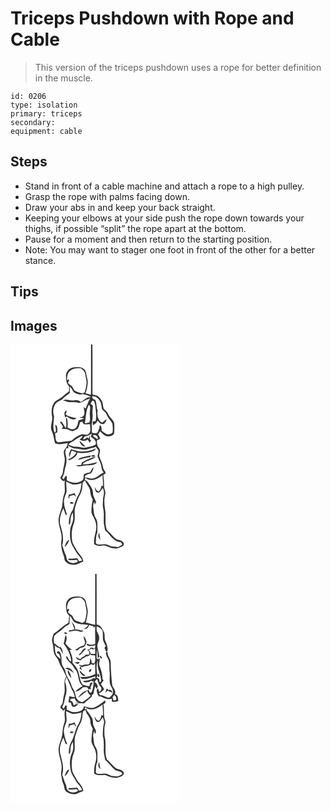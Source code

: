 # Triceps Pushdown with Rope and Cable
> This version of the triceps pushdown uses a rope for better definition in the muscle.

``` 
id: 0206 
type: isolation 
primary: triceps 
secondary:  
equipment: cable 
``` 

## Steps

 - Stand in front of a cable machine and attach a rope to a high pulley.
 - Grasp the rope with palms facing down.
 - Draw your abs in and keep your back straight.
 - Keeping your elbows at your side push the rope down towards your thighs, if possible “split” the rope apart at the bottom.
 - Pause for a moment and then return to the starting position.
 - Note: You may want to stager one foot in front of the other for a better stance.

## Tips


## Images

<svg width="203pt" height="275pt" viewBox="0 0 203 275" xmlns="http://www.w3.org/2000/svg">
  <g fill="#FFF">
    <path d="M0 0h96.63c-.06 20.05.09 40.11-.08 60.16-2.21-.46-4.4-.98-6.57-1.59 1.83-4.29 2.43-8.98 2.8-13.59-.23-3.78-1.55-7.39-2.12-11.13-.61-3.59-4.07-6.24-7.6-6.47-4.82-.49-10.57-.47-13.97 3.57-3.39 3.48-2.63 8.67-2 13.03.23 2.48 1.84 4.45 3.25 6.38-.05 1.98-.09 3.96-.11 5.94-4.86 3.12-8.52 7.9-13.91 10.21-7.02 3.45-7.65 12.7-6.52 19.51 1.37 5.91-2.96 11.87-.35 17.63 2.25 4.7 2.59 9.95 4.04 14.89 4.76 2.22 10.17.39 15.08-.25.03 3.86-2.84 6.54-4.56 9.7-.45 3.71 1.35 7.24 1.14 10.96-.2 4.8-2.05 9.35-2.29 14.16-.04 2.61-2.07 4.48-3.09 6.73.96 1.99 2.98 5.42 5.51 3.36-1.23 5.65 1.2 11.56-1.08 17.03-1.72 4.71-1.63 9.78-2.41 14.68-1.42 5.32-3.93 10.45-4.14 16.04.11 8.18 4.75 15.8 3.53 24.09-1.11 6.39.53 12.92 2.8 18.88.91 2.44.4 5.71 2.93 7.25 4.2 3.85 10.87 4.17 15.68 1.31 1.65-.66 3.28-1.36 4.87-2.13-.59-5.96-6-9.38-8.51-14.41-1.92-3.53-4.61-6.83-5.04-10.97-.9-6.49-.55-13.39 1.9-19.53 2.89-6.84-.25-14.52 2.18-21.48 1.52-4.59 2.77-9.37 5.36-13.51 2.66-4.38 3.03-9.64 3.3-14.62.86-.95 1.71-1.9 2.57-2.84 1.66 3.94 4.6 7.21 6.16 11.16.33 4.18 1.04 8.33 3.4 11.91-1.16 5.15-1.9 10.45-1.59 15.74 1.29 4.57 4.7 8.31 5.32 13.11 2.04 8.39-3.46 16.26-2.04 24.69 2.89 1.84 6.27 2.55 9.64 1.75 5.02-1.17 8.85 3.59 13.84 3.19 3.65.94 7.19-.61 10.31-2.38 1.48-.89 2.73-3.2 1.07-4.53-1.11-2-3.26-2.82-5.41-3.14-3.82-.63-6.33-3.84-8.78-6.53-1.71-1.98-3.91-3.48-5.58-5.49-2.94-8.13-.52-16.93-2.13-25.28-1.21-5.99-.98-12.23.33-18.19.65-3.03-1.52-5.72-1.48-8.72.06-4.67-.15-9.34-.86-13.95.88-.46 1.76-.91 2.64-1.36-.06-.57-.19-1.69-.25-2.25-1.2-1.46-2.44-2.99-2.62-4.94-.72-4.98-3.36-9.36-4.77-14.13-.07-2.56 1.55-5.05.79-7.64-.7-1.58-1.95-2.83-2.79-4.33-.71-2.09-.62-4.35-.75-6.52 1.3-.69 2.61-1.36 3.85-2.14-.06-1.9-1.58-3.33-2.44-4.92.79-1.35 1.58-2.7 2.36-4.05 2.65 2.23 4.77 5.66 8.54 5.98 2.93.79 6.31-.45 8.24-2.73.47-4.67.77-9.5-.08-14.13-1.87-3.53-5.41-5.89-6.9-9.67-.98-2.74-3.51-4.29-5.37-6.35-1.15-3.36-.67-7.24-2.72-10.29-1.33-1.89-2.72-3.86-4.69-5.13-1.92-.91-4.06-1.15-6.08-1.69-.08-20.02.15-40.03-.11-60.04H203v275H0V0z"/>
    <path d="M71.48 31.6c3.5-3.1 8.43-3.13 12.84-3.01 2.2 1.79 4.83 3.63 5.3 6.66.6 4.22 2.17 8.43 1.44 12.75-.45 3.22-1 6.45-2.13 9.51-.73.32-2.2.96-2.93 1.27-2.87-.96-5.83-1.76-8.52-3.16-1.83-1.33-2.31-3.66-3.53-5.43-1.65-1.3-3.4-2.47-4.9-3.95.16-1.38 2.02-3 .94-4.32-.53.18-1.59.54-2.12.73.01-3.9.29-8.42 3.61-11.05z"/>
    <path d="M71.16 50.42c2.38 1.63 2.9 4.68 4.8 6.7 3.18 2.2 7.22 3.92 11.04 2.34 3.54.99 7.3 1.81 10.33 3.98-5.5-1.51-8.8 3.34-13.06 5.51-1.97-1.92-4.63-2.67-7.3-1.95-4.66.98-9.69-2.47-14.02.13 2.03.4 4.03.94 5.88 1.89 4.41.57 9.09-.48 13.29 1.16 1.5-.42 3.15-.57 4.43-1.56 2.62-1.99 5.93-2.65 8.87-4.01-2.27 3.88-3.49 8.27-5.41 12.32-.54-.53-1.62-1.59-2.16-2.11-.04 3.06 1.63 6.03.51 9.09-.09 2.98-3.61 3.02-5.62 4.11 1.92.09 3.84.22 5.75.38-1.97 1.49-4.43 2.02-6.76 2.68-1.25 3.43-1.01 8.21-4.85 9.92-2.92 1.74-5.99-.06-8.59-1.49.79-3.76.34-7.64-.53-11.34-1.12.44-1.44 1.31-.97 2.62.07 3.17.88 6.61-.77 9.53-1.48-2.86-2.95-5.76-5.19-8.12-.49.42-.98.83-1.47 1.25 1.44 1.68 2.74 3.48 3.76 5.46-.47.56-1.41 1.67-1.88 2.23 2.24.17 4.51.13 6.74.48 2.24.95 4.45 1.97 6.83 2.52 2.01-1.08 4.26-1.79 6.05-3.22 1.07-1.62 1.5-3.54 1.88-5.42h.98c-.2-.48-.58-1.42-.77-1.89.81-.3 2.45-.9 3.26-1.2.39 1.02.83 2.01 1.35 2.97 2.59.58 5.27.32 7.9.23-.14 3.88 1.83 9.1-1.93 11.82-2.76 2.31-6.33-.95-9.26.79-3.96 1.73-7.81 3.91-10.83 7.06-5.45 1.04-11 1.42-16.49 2.18-3.9-1.76-2.38-7.18-3.6-10.54.88-.54 1.8-1.02 2.72-1.48.24-3.29.75-7.08-2.08-9.46-.68 3.37 2.07 7.18-.94 9.9-3.1-6.14-.8-13.3-.83-19.81-1.44-4.23-1.33-8.89.66-12.93 1.39-3.87 5.52-5.36 8.91-6.99 2.46-3.48 6.53-5.21 9.43-8.25-.03-2.5-.06-4.99-.06-7.48m-5.07 37.34c.39-.51.79-1.03 1.19-1.54 3.44 2.11 8.35 5.91 12 2.12-4.58-.57-9.4-1.72-13.24-4.26.71-1.63 1.25-3.33 1.54-5.09-3.86 1.39-3.28 5.93-1.49 8.77z"/>
    <path d="M98.11 62.16c4.88-.43 8.2 3.41 10.15 7.37.89 2.71.9 5.64 1.78 8.36 1.67 2.25 4.49 3.61 5.43 6.38 1.23 4.21 5.11 6.8 6.8 10.75.53 3.47.66 7.07.22 10.56-1.91 2.44-5.73 2.83-8.33 1.3-1.75-1.05-3.3-2.4-4.92-3.63-.07-2.3.57-5.49-2.26-6.4.1 3.2-1.29 6.06-2.57 8.91-2.19 1.3-4.6.7-6.81-.21.35-4.36-.55-8.77.31-13.09.55-3.13.92-6.32.54-9.49-.46-3.26.73-6.5.27-9.76-.87-.77-1.78-1.49-2.74-2.15.88-1.3 1.34-3.06 2.87-3.79 2.27.55 2.11 3.46 2.76 5.26.53 6.47 2.23 13.08.44 19.5-.85.08-2.56.25-3.41.34.06 1.5.11 3.01.16 4.52 2.4-1.36 4.67-3.03 5.78-5.65 1.81 2.48 4.12 4.88 7.52 4.14 1.27-1.81 3.18-3.4 3.19-5.81-1.94 1.2-3.6 2.77-5.3 4.28-5.24-2.83-6.4-9.4-5.39-14.8-2-4.12-.66-9.02-3.24-12.99-2.34-.14-3.4-1.57-3.25-3.9zM94.07 72.44c2.71 2.52.96 6.29 1.11 9.48-.46 3.87 1.26 7.95-.65 11.59-1.8.34-3.59.76-5.38 1.17 1.67-7.4.99-15.48 4.92-22.24zM88.69 110.67c3.31-.77 6.45-2.04 9.28-3.93-.54 1.27-1.18 2.51-1.6 3.83 3.16 2.18 7.14 4.82 5.97 9.34-3.94 2.66-8.8 3.05-13.34 4-3.7-.07-7.27-1.46-11.01-1.3-3.16.28-5.82-1.61-8.63-2.69 2.47-2.22 5.7-3.3 8.21-5.47 2.62-2.19 5.69-3.75 8.85-5.03-.39 2.14-1.58 3.56-3.58 4.26 2.74 2.41 6.79 2.76 9.62.31.9 1.28 1.78 2.57 2.59 3.91a574.9 574.9 0 0 0 1.9-3.38c-.37 0-1.1-.01-1.46-.01-.16-1.79-.31-3.58-.52-5.37-.31.96-.94 2.88-1.26 3.84l-1.62-1.81c-1.37 1.46-2.95 2.73-5.08 2.61.52-1.06 1.01-2.14 1.68-3.11m-5.74 4.92c.2 3.61 3.29 7.22 7.1 7.07-2.37-2.36-4.67-4.78-7.1-7.07z"/>
    <path d="M99.35 108.76c.51-.03 1.54-.09 2.06-.13 2.25.8 4.3 2.52 2.99 5.14-1.66-1.18-3.34-2.31-5.04-3.42 0-.4-.01-1.19-.01-1.59zM92 125.81c3.43-.99 6.94-1.74 10.3-2.98 1.03 1.4 2.33 2.63 3.11 4.2.54 2.37-.71 4.64-.93 6.97.79 2.6 2.11 5.01 3.1 7.54 1.91 3.91 1.05 8.86 4.39 12.09-4.11 1.5-6.85 5.29-11.05 6.6-3.88 1.8-7.9-.56-11.83-.81.66-3.79 4.79-3.59 7.54-4.87 1.76-2.17 2.68-4.91 3.21-7.62-1.93 1.74-3.22 4.02-4.28 6.37-2.45.51-4.95.99-7.17 2.22-1.34 2.3.22 5.86-2.21 7.68-5.53 4.04-12.95 3.18-18.56-.24-.01-1.78.03-3.56.01-5.34-2.52.04-2.77 2.78-3.84 4.48l-1.8-2.4c2.52-3.46 2.74-7.75 3.58-11.78 2.3-5.34 2-11.48.37-16.96-.77-2.28.59-4.49 1.2-6.62.6-.02 1.8-.05 2.4-.07-.12-.73-.35-2.19-.46-2.91 2.72 1.58 5.48 3.54 8.79 3.44 4.74-.02 9.39 2.28 14.13 1.01m-4.93 2.67c-5 .31-9.71-1.56-14.45-2.82-1.38 2.92-3.59 6.29-1.63 9.47.51-2.73 1.29-5.4 2.53-7.89 1.88.69 3.75 1.4 5.59 2.21-1.84 4.19-5.79 6.53-9.72 8.42.17.33.52.99.69 1.31 4.23-2.01 9.35-4.14 10.27-9.35 6.56 1.17 13.38.41 19.55-2.08 1.41-.54 1.88-2.15 2.75-3.22-4.7 2.72-10.22 3.69-15.58 3.95m-3.76 7.91c-1.06.34-1.65 1.35-2.43 2.07 4.97-.92 9.74-2.83 14.8-3.19.28-.52.84-1.54 1.12-2.05-4.58.65-9.14 1.58-13.49 3.17m13.86-2.19c1.3.53 3.72.79 4.52-.53-1.01-.95-4.66-1.44-4.52.53m-11.64 7.43c-.23.95-.45 1.91-.66 2.87-2.18.13-4.35.36-6.5.69 3.86 2.46 8.4-.13 12.57-.05 4.54-.44 10.42.3 13.28-4.09-5.76 1.91-12.02 2.82-17.97 2.73 4.12-4.84 11.59-4.9 16.31-9.01-6.16.88-11.66 3.91-17.03 6.86z"/>
    <path d="M89.79 160.04c6.34 5.46 15.15 1.33 20.6-3.36.41 4.39.6 8.8.66 13.21-.44-.11-1.34-.33-1.79-.43-.8 2.39-1.14 5.39-3.4 6.92-2.76-.53-3.73-3.41-4.95-5.56.49 2.54.78 6.61 4.05 7.01 3.03-.35 4.16-3.52 5.57-5.73 2.42 3.6 1.67 7.85.59 11.75.06 4.41-1.03 8.89.15 13.23 1.44 5.91.26 12.03.79 18.01.43 2.72 1.07 5.41 1.5 8.13 6.15 4.78 9.87 13.88 18.74 13.96.66.9 1.46 1.72 1.83 2.8-1.58 1.14-3.19 2.31-5.04 2.97-2.67.01-5.33-.34-7.98-.6-3.15-1.37-6.28-3.26-9.88-2.58-2.88-.17-7.13 1.53-8.83-1.64.23-4.31.03-8.88 1.91-12.87-.36-5.72 1.15-12.03-2.04-17.19-2.41-3.62-2.19-8.08-2.92-12.2-.45-2.49.15-4.95 1.17-7.21l.77 3.47c.35-.8 1.07-2.4 1.42-3.2-1.2-3.65-3.86-6.89-3.74-10.91.16-4.26-2.74-7.59-4.82-11.02-1.16-1.99-2.85-3.6-4.95-4.57l.59-2.39m18.09 74.26c-.64-2.77-1.08-5.57-1.31-8.4-2.01 2.67-1.32 6.41 1.31 8.4zM66.77 164.54c2.67 1.16 5.17 2.84 8.06 3.41 3.55.29 7.02-.75 10.45-1.52-.52 4.3-1.07 8.75-3.03 12.67-3.8 5.85-5.32 12.76-7.5 19.31-3.62 5.21-5.37 11.7-4.51 18.01 2.26-1.37 1.47-4.31 1.82-6.5-.03-3.03 1.32-5.83 2.78-8.4.19 2.81.58 5.63.31 8.45-.33 3.91-2.91 7.18-3.35 11.06-.83 6.62-.73 13.72 2.21 19.85 2 3.14 3.69 6.48 5.65 9.65 2.52 2.6 4.68 5.52 6.46 8.68-1.29.32-2.57.63-3.85.95-.94-1.23-1.2-3.82-3.22-3.66-3.03.4-6.07.69-9.12.46-.15.39-.44 1.16-.59 1.55 3.33.32 6.65.29 9.97-.17.44.5 1.32 1.48 1.76 1.98-3.45 2.81-8.75 2.76-12-.35-2.16-1.75-1.58-4.83-2.7-7.13-1.8-3.83-2.77-7.96-4.32-11.88 2.37-7.68.31-15.61-1.85-23.05-2.51-7.18-.03-14.86 3.21-21.36.98 2.55 1.88 5.13 2.7 7.75.43.03 1.29.09 1.72.13-1.81-6.57-5.19-13.48-3.05-20.37.57-2.45 1.84-4.66 2.47-7.09.32-4.15-.51-8.28-.48-12.43m3.33 15.49c-.55 1.7-.94 3.55 0 5.19.22-.83.65-2.49.87-3.32 1.8-.44 3.59-.89 5.41-1.24.78.89 1.56 1.82 2.38 2.7-.5-1.79-1.17-3.52-1.82-5.25-2.14 1.09-4.49 1.53-6.84 1.92m1.69 11.03c.83-.02 2.5-.05 3.33-.07.12-.37.37-1.12.49-1.49-1.28-.21-2.56-.41-3.84-.61.01.72.01 1.45.02 2.17m-7.03 51.6c3.34-1.48 4.33-5.19 5.99-8.12-3.62.81-4.61 5.17-5.99 8.12z"/>
  </g>
  <g fill="#333">
    <path d="M96.63 0h1.64c.26 20.01.03 40.02.11 60.04 2.02.54 4.16.78 6.08 1.69 1.97 1.27 3.36 3.24 4.69 5.13 2.05 3.05 1.57 6.93 2.72 10.29 1.86 2.06 4.39 3.61 5.37 6.35 1.49 3.78 5.03 6.14 6.9 9.67.85 4.63.55 9.46.08 14.13-1.93 2.28-5.31 3.52-8.24 2.73-3.77-.32-5.89-3.75-8.54-5.98-.78 1.35-1.57 2.7-2.36 4.05.86 1.59 2.38 3.02 2.44 4.92-1.24.78-2.55 1.45-3.85 2.14.13 2.17.04 4.43.75 6.52.84 1.5 2.09 2.75 2.79 4.33.76 2.59-.86 5.08-.79 7.64 1.41 4.77 4.05 9.15 4.77 14.13.18 1.95 1.42 3.48 2.62 4.94.06.56.19 1.68.25 2.25-.88.45-1.76.9-2.64 1.36.71 4.61.92 9.28.86 13.95-.04 3 2.13 5.69 1.48 8.72-1.31 5.96-1.54 12.2-.33 18.19 1.61 8.35-.81 17.15 2.13 25.28 1.67 2.01 3.87 3.51 5.58 5.49 2.45 2.69 4.96 5.9 8.78 6.53 2.15.32 4.3 1.14 5.41 3.14 1.66 1.33.41 3.64-1.07 4.53-3.12 1.77-6.66 3.32-10.31 2.38-4.99.4-8.82-4.36-13.84-3.19-3.37.8-6.75.09-9.64-1.75-1.42-8.43 4.08-16.3 2.04-24.69-.62-4.8-4.03-8.54-5.32-13.11-.31-5.29.43-10.59 1.59-15.74-2.36-3.58-3.07-7.73-3.4-11.91-1.56-3.95-4.5-7.22-6.16-11.16-.86.94-1.71 1.89-2.57 2.84-.27 4.98-.64 10.24-3.3 14.62-2.59 4.14-3.84 8.92-5.36 13.51-2.43 6.96.71 14.64-2.18 21.48-2.45 6.14-2.8 13.04-1.9 19.53.43 4.14 3.12 7.44 5.04 10.97 2.51 5.03 7.92 8.45 8.51 14.41-1.59.77-3.22 1.47-4.87 2.13-4.81 2.86-11.48 2.54-15.68-1.31-2.53-1.54-2.02-4.81-2.93-7.25-2.27-5.96-3.91-12.49-2.8-18.88 1.22-8.29-3.42-15.91-3.53-24.09.21-5.59 2.72-10.72 4.14-16.04.78-4.9.69-9.97 2.41-14.68 2.28-5.47-.15-11.38 1.08-17.03-2.53 2.06-4.55-1.37-5.51-3.36 1.02-2.25 3.05-4.12 3.09-6.73.24-4.81 2.09-9.36 2.29-14.16.21-3.72-1.59-7.25-1.14-10.96 1.72-3.16 4.59-5.84 4.56-9.7-4.91.64-10.32 2.47-15.08.25-1.45-4.94-1.79-10.19-4.04-14.89-2.61-5.76 1.72-11.72.35-17.63-1.13-6.81-.5-16.06 6.52-19.51 5.39-2.31 9.05-7.09 13.91-10.21.02-1.98.06-3.96.11-5.94-1.41-1.93-3.02-3.9-3.25-6.38-.63-4.36-1.39-9.55 2-13.03 3.4-4.04 9.15-4.06 13.97-3.57 3.53.23 6.99 2.88 7.6 6.47.57 3.74 1.89 7.35 2.12 11.13-.37 4.61-.97 9.3-2.8 13.59 2.17.61 4.36 1.13 6.57 1.59.17-20.05.02-40.11.08-60.16M71.48 31.6c-3.32 2.63-3.6 7.15-3.61 11.05.53-.19 1.59-.55 2.12-.73 1.08 1.32-.78 2.94-.94 4.32 1.5 1.48 3.25 2.65 4.9 3.95 1.22 1.77 1.7 4.1 3.53 5.43 2.69 1.4 5.65 2.2 8.52 3.16.73-.31 2.2-.95 2.93-1.27 1.13-3.06 1.68-6.29 2.13-9.51.73-4.32-.84-8.53-1.44-12.75-.47-3.03-3.1-4.87-5.3-6.66-4.41-.12-9.34-.09-12.84 3.01m-.32 18.82c0 2.49.03 4.98.06 7.48-2.9 3.04-6.97 4.77-9.43 8.25-3.39 1.63-7.52 3.12-8.91 6.99-1.99 4.04-2.1 8.7-.66 12.93.03 6.51-2.27 13.67.83 19.81 3.01-2.72.26-6.53.94-9.9 2.83 2.38 2.32 6.17 2.08 9.46-.92.46-1.84.94-2.72 1.48 1.22 3.36-.3 8.78 3.6 10.54 5.49-.76 11.04-1.14 16.49-2.18 3.02-3.15 6.87-5.33 10.83-7.06 2.93-1.74 6.5 1.52 9.26-.79 3.76-2.72 1.79-7.94 1.93-11.82-2.63.09-5.31.35-7.9-.23-.52-.96-.96-1.95-1.35-2.97-.81.3-2.45.9-3.26 1.2.19.47.57 1.41.77 1.89h-.98c-.38 1.88-.81 3.8-1.88 5.42-1.79 1.43-4.04 2.14-6.05 3.22-2.38-.55-4.59-1.57-6.83-2.52-2.23-.35-4.5-.31-6.74-.48.47-.56 1.41-1.67 1.88-2.23-1.02-1.98-2.32-3.78-3.76-5.46.49-.42.98-.83 1.47-1.25 2.24 2.36 3.71 5.26 5.19 8.12 1.65-2.92.84-6.36.77-9.53-.47-1.31-.15-2.18.97-2.62.87 3.7 1.32 7.58.53 11.34 2.6 1.43 5.67 3.23 8.59 1.49 3.84-1.71 3.6-6.49 4.85-9.92 2.33-.66 4.79-1.19 6.76-2.68-1.91-.16-3.83-.29-5.75-.38 2.01-1.09 5.53-1.13 5.62-4.11 1.12-3.06-.55-6.03-.51-9.09.54.52 1.62 1.58 2.16 2.11 1.92-4.05 3.14-8.44 5.41-12.32-2.94 1.36-6.25 2.02-8.87 4.01-1.28.99-2.93 1.14-4.43 1.56-4.2-1.64-8.88-.59-13.29-1.16-1.85-.95-3.85-1.49-5.88-1.89 4.33-2.6 9.36.85 14.02-.13 2.67-.72 5.33.03 7.3 1.95 4.26-2.17 7.56-7.02 13.06-5.51-3.03-2.17-6.79-2.99-10.33-3.98-3.82 1.58-7.86-.14-11.04-2.34-1.9-2.02-2.42-5.07-4.8-6.7m26.95 11.74c-.15 2.33.91 3.76 3.25 3.9 2.58 3.97 1.24 8.87 3.24 12.99-1.01 5.4.15 11.97 5.39 14.8 1.7-1.51 3.36-3.08 5.3-4.28-.01 2.41-1.92 4-3.19 5.81-3.4.74-5.71-1.66-7.52-4.14-1.11 2.62-3.38 4.29-5.78 5.65-.05-1.51-.1-3.02-.16-4.52.85-.09 2.56-.26 3.41-.34 1.79-6.42.09-13.03-.44-19.5-.65-1.8-.49-4.71-2.76-5.26-1.53.73-1.99 2.49-2.87 3.79.96.66 1.87 1.38 2.74 2.15.46 3.26-.73 6.5-.27 9.76.38 3.17.01 6.36-.54 9.49-.86 4.32.04 8.73-.31 13.09 2.21.91 4.62 1.51 6.81.21 1.28-2.85 2.67-5.71 2.57-8.91 2.83.91 2.19 4.1 2.26 6.4 1.62 1.23 3.17 2.58 4.92 3.63 2.6 1.53 6.42 1.14 8.33-1.3.44-3.49.31-7.09-.22-10.56-1.69-3.95-5.57-6.54-6.8-10.75-.94-2.77-3.76-4.13-5.43-6.38-.88-2.72-.89-5.65-1.78-8.36-1.95-3.96-5.27-7.8-10.15-7.37m-4.04 10.28c-3.93 6.76-3.25 14.84-4.92 22.24 1.79-.41 3.58-.83 5.38-1.17 1.91-3.64.19-7.72.65-11.59-.15-3.19 1.6-6.96-1.11-9.48m-5.38 38.23c-.67.97-1.16 2.05-1.68 3.11 2.13.12 3.71-1.15 5.08-2.61l1.62 1.81c.32-.96.95-2.88 1.26-3.84.21 1.79.36 3.58.52 5.37.36 0 1.09.01 1.46.01a574.9 574.9 0 0 1-1.9 3.38c-.81-1.34-1.69-2.63-2.59-3.91-2.83 2.45-6.88 2.1-9.62-.31 2-.7 3.19-2.12 3.58-4.26-3.16 1.28-6.23 2.84-8.85 5.03-2.51 2.17-5.74 3.25-8.21 5.47 2.81 1.08 5.47 2.97 8.63 2.69 3.74-.16 7.31 1.23 11.01 1.3 4.54-.95 9.4-1.34 13.34-4 1.17-4.52-2.81-7.16-5.97-9.34.42-1.32 1.06-2.56 1.6-3.83-2.83 1.89-5.97 3.16-9.28 3.93m10.66-1.91c0 .4.01 1.19.01 1.59 1.7 1.11 3.38 2.24 5.04 3.42 1.31-2.62-.74-4.34-2.99-5.14-.52.04-1.55.1-2.06.13M92 125.81c-4.74 1.27-9.39-1.03-14.13-1.01-3.31.1-6.07-1.86-8.79-3.44.11.72.34 2.18.46 2.91-.6.02-1.8.05-2.4.07-.61 2.13-1.97 4.34-1.2 6.62 1.63 5.48 1.93 11.62-.37 16.96-.84 4.03-1.06 8.32-3.58 11.78l1.8 2.4c1.07-1.7 1.32-4.44 3.84-4.48.02 1.78-.02 3.56-.01 5.34 5.61 3.42 13.03 4.28 18.56.24 2.43-1.82.87-5.38 2.21-7.68 2.22-1.23 4.72-1.71 7.17-2.22 1.06-2.35 2.35-4.63 4.28-6.37-.53 2.71-1.45 5.45-3.21 7.62-2.75 1.28-6.88 1.08-7.54 4.87 3.93.25 7.95 2.61 11.83.81 4.2-1.31 6.94-5.1 11.05-6.6-3.34-3.23-2.48-8.18-4.39-12.09-.99-2.53-2.31-4.94-3.1-7.54.22-2.33 1.47-4.6.93-6.97-.78-1.57-2.08-2.8-3.11-4.2-3.36 1.24-6.87 1.99-10.3 2.98m-2.21 34.23l-.59 2.39c2.1.97 3.79 2.58 4.95 4.57 2.08 3.43 4.98 6.76 4.82 11.02-.12 4.02 2.54 7.26 3.74 10.91-.35.8-1.07 2.4-1.42 3.2l-.77-3.47c-1.02 2.26-1.62 4.72-1.17 7.21.73 4.12.51 8.58 2.92 12.2 3.19 5.16 1.68 11.47 2.04 17.19-1.88 3.99-1.68 8.56-1.91 12.87 1.7 3.17 5.95 1.47 8.83 1.64 3.6-.68 6.73 1.21 9.88 2.58 2.65.26 5.31.61 7.98.6 1.85-.66 3.46-1.83 5.04-2.97-.37-1.08-1.17-1.9-1.83-2.8-8.87-.08-12.59-9.18-18.74-13.96-.43-2.72-1.07-5.41-1.5-8.13-.53-5.98.65-12.1-.79-18.01-1.18-4.34-.09-8.82-.15-13.23 1.08-3.9 1.83-8.15-.59-11.75-1.41 2.21-2.54 5.38-5.57 5.73-3.27-.4-3.56-4.47-4.05-7.01 1.22 2.15 2.19 5.03 4.95 5.56 2.26-1.53 2.6-4.53 3.4-6.92.45.1 1.35.32 1.79.43-.06-4.41-.25-8.82-.66-13.21-5.45 4.69-14.26 8.82-20.6 3.36m-23.02 4.5c-.03 4.15.8 8.28.48 12.43-.63 2.43-1.9 4.64-2.47 7.09-2.14 6.89 1.24 13.8 3.05 20.37-.43-.04-1.29-.1-1.72-.13-.82-2.62-1.72-5.2-2.7-7.75-3.24 6.5-5.72 14.18-3.21 21.36 2.16 7.44 4.22 15.37 1.85 23.05 1.55 3.92 2.52 8.05 4.32 11.88 1.12 2.3.54 5.38 2.7 7.13 3.25 3.11 8.55 3.16 12 .35-.44-.5-1.32-1.48-1.76-1.98-3.32.46-6.64.49-9.97.17.15-.39.44-1.16.59-1.55 3.05.23 6.09-.06 9.12-.46 2.02-.16 2.28 2.43 3.22 3.66 1.28-.32 2.56-.63 3.85-.95a42.227 42.227 0 0 0-6.46-8.68c-1.96-3.17-3.65-6.51-5.65-9.65-2.94-6.13-3.04-13.23-2.21-19.85.44-3.88 3.02-7.15 3.35-11.06.27-2.82-.12-5.64-.31-8.45-1.46 2.57-2.81 5.37-2.78 8.4-.35 2.19.44 5.13-1.82 6.5-.86-6.31.89-12.8 4.51-18.01 2.18-6.55 3.7-13.46 7.5-19.31 1.96-3.92 2.51-8.37 3.03-12.67-3.43.77-6.9 1.81-10.45 1.52-2.89-.57-5.39-2.25-8.06-3.41z"/>
    <path d="M66.09 87.76c-1.79-2.84-2.37-7.38 1.49-8.77-.29 1.76-.83 3.46-1.54 5.09 3.84 2.54 8.66 3.69 13.24 4.26-3.65 3.79-8.56-.01-12-2.12-.4.51-.8 1.03-1.19 1.54zM82.95 115.59c2.43 2.29 4.73 4.71 7.1 7.07-3.81.15-6.9-3.46-7.1-7.07zM87.07 128.48c5.36-.26 10.88-1.23 15.58-3.95-.87 1.07-1.34 2.68-2.75 3.22-6.17 2.49-12.99 3.25-19.55 2.08-.92 5.21-6.04 7.34-10.27 9.35-.17-.32-.52-.98-.69-1.31 3.93-1.89 7.88-4.23 9.72-8.42-1.84-.81-3.71-1.52-5.59-2.21-1.24 2.49-2.02 5.16-2.53 7.89-1.96-3.18.25-6.55 1.63-9.47 4.74 1.26 9.45 3.13 14.45 2.82zM83.31 136.39c4.35-1.59 8.91-2.52 13.49-3.17-.28.51-.84 1.53-1.12 2.05-5.06.36-9.83 2.27-14.8 3.19.78-.72 1.37-1.73 2.43-2.07zM97.17 134.2c-.14-1.97 3.51-1.48 4.52-.53-.8 1.32-3.22 1.06-4.52.53zM85.53 141.63c5.37-2.95 10.87-5.98 17.03-6.86-4.72 4.11-12.19 4.17-16.31 9.01 5.95.09 12.21-.82 17.97-2.73-2.86 4.39-8.74 3.65-13.28 4.09-4.17-.08-8.71 2.51-12.57.05 2.15-.33 4.32-.56 6.5-.69.21-.96.43-1.92.66-2.87zM70.1 180.03c2.35-.39 4.7-.83 6.84-1.92.65 1.73 1.32 3.46 1.82 5.25-.82-.88-1.6-1.81-2.38-2.7-1.82.35-3.61.8-5.41 1.24-.22.83-.65 2.49-.87 3.32-.94-1.64-.55-3.49 0-5.19zM71.79 191.06c-.01-.72-.01-1.45-.02-2.17 1.28.2 2.56.4 3.84.61-.12.37-.37 1.12-.49 1.49-.83.02-2.5.05-3.33.07zM107.88 234.3c-2.63-1.99-3.32-5.73-1.31-8.4.23 2.83.67 5.63 1.31 8.4zM64.76 242.66c1.38-2.95 2.37-7.31 5.99-8.12-1.66 2.93-2.65 6.64-5.99 8.12z"/>
  </g>
</svg>

<svg width="203pt" height="275pt" viewBox="0 0 203 275" xmlns="http://www.w3.org/2000/svg">
  <g fill="#FFF">
    <path d="M0 0h101.64c-.03 20.37.03 40.74-.04 61.11-3.84-.5-7.44-1.96-11.21-2.74 1.13-4.38 2.06-8.85 2.4-13.37-.24-3.79-1.63-7.39-2.15-11.14-.58-3.6-4.09-6.25-7.62-6.47-4.82-.45-10.56-.47-13.95 3.59-3.63 3.8-2.43 9.42-1.82 14.08.23 2.17 2 3.63 3.22 5.27-.24 2.84-.59 5.68-1.02 8.5-6.46 3.3-11.15 9.01-17.42 12.61-1.49 3.57-3.06 7.55-1.68 11.43 1.55 4.1.68 8.61 2.06 12.74 1.14 3.36 4.34 5.51 5.36 8.93.98 2.75 2.07 5.49 3.76 7.89 2.28 3.27 3.23 7.22 5.48 10.51-4.58 6.52-.43 14.51-2.65 21.59-.74 2.81-1.27 5.67-1.48 8.57-.04 2.81-2.27 4.84-3.32 7.3 1.26 1.29 2.51 2.6 3.75 3.92.8-.69 1.61-1.37 2.4-2.07-1.24 3.85-.76 7.92-.43 11.87.36 3.45-1.53 6.55-2.11 9.87-1.03 4.54-.47 9.37-2.2 13.76-1.4 4.09-2.91 8.23-3.3 12.56-.16 6.79 3.07 13.06 3.63 19.77.49 3.59-.67 7.14-.57 10.71 1.02 3.64.79 7.59 2.52 11.02 1.3 2.43 1.19 5.26 2.1 7.79 4.02 4.98 11.99 6.46 17.26 2.65 1.7-.34 3.31-1.01 4.75-1.99-.41-5.97-6.01-9.23-8.39-14.26-1.89-3.56-4.64-6.82-5.07-10.97-.93-6.72-.54-13.86 2.11-20.17 1.84-4.4.81-9.26.99-13.87-.28-5.58 2.33-10.66 3.94-15.85 1.08-3.22 3.61-5.78 4.33-9.16 1.08-3.53.88-7.29 1.76-10.85.85-.86 2.04-1.24 3.08-1.82.51 5.16 5.99 8.3 5.69 13.65-.14 3.34 1.5 6.25 3.02 9.09-1.23 5.16-1.87 10.48-1.61 15.79.57 2.14 1.68 4.09 2.71 6.04 3.34 5.67 3.85 12.74 1.88 18.97-1.27 4.11-1.69 8.42-1.29 12.71 3.89 3.17 8.75 1.54 13.23 1.72 4.62 2.28 9.67 3.97 14.89 3.33 2.82-1.24 7.07-1.89 7.58-5.59-1.31-3.19-4.47-4.47-7.67-4.85-5.3-2.32-8.14-7.87-12.7-11.26-3.47-8.11-.69-17.27-2.42-25.74-1.07-4.28-.75-8.71-.62-13.08.15-2.68 1.67-5.34.88-8.03-2.67-6.23-.71-13.15-2.22-19.65 2.19-.78 3.06-2.29 2.05-4.47-4.05 2.87-7.84 6.29-12.44 8.26-4.25 1.91-8.7-.47-12.89-1.32-.51 5.53-6.59 6.99-11.21 7.14-3.43.07-6.41-1.87-9.48-3.1-.03-1.7-.05-3.39-.05-5.09-.45.07-1.35.19-1.79.25-.59 1.4-1.2 2.8-1.82 4.19-.61-.88-1.21-1.77-1.82-2.66 2.56-3.56 2.7-7.97 3.7-12.07 2.1-5.28 1.82-11.27.16-16.63-1.11-2.51.8-4.84 1.6-7.11 1.69 5.03 4.16 9.74 6 14.7 1.93 2.82 3.17 6 3.71 9.38-2.19-.07-4.36-.42-6.41-1.21-.48 2.49-.91 4.98-1.26 7.5.73.12 2.18.36 2.91.49.71 1.7.68 4.4 2.9 4.88 2.4.56 4.32-1.6 6.01-2.93-2.02-.86-3.95.14-5.56 1.35-.46-2.72-1.12-5.51-4.38-5.72.28-.62.83-1.86 1.11-2.48 1.55-.09 3.09-.18 4.64-.28.82 2.51 2.36 4.89 5.34 4.63l-5.9 1.15c3.8.23 7.68-.31 11.45.39 2.95-2.98 6.35-5.45 9.46-8.25.09-.53.28-1.58.37-2.1.43-.26 1.3-.77 1.73-1.02.51-3.28.95-6.6 2.27-9.68.3.84.89 2.51 1.18 3.35.61-.82 1.22-1.63 1.84-2.44-.68-2.27-1.54-4.59-3.92-5.57.85-1.3 1.46-2.95 3.04-3.54 1.1 3.24 1.81 6.72 4.27 9.27 1.99 2.14.18 4.8-1.81 6.09-.55-1.59-1.08-3.19-1.57-4.79-.49.84-.97 1.68-1.46 2.53.05 3.21 1.43 6.04 3.49 8.43-.04-.38-.11-1.15-.15-1.53 4.61 2.31 9.45 5.06 14.8 3.39.07 1.21.13 2.42.2 3.64 2.59.46 5.18.1 7.57-.96-.28-3.02-.21-7.3-3.99-8.08 1.55-3.98-1.85-7.05-3.22-10.45-1.09-9.29-1.75-18.64-1.94-27.99.09-4.69-4.56-7.86-3.56-12.7l-2.3 1.23c.39 2.12.83 4.26 2.01 6.1 3.19 4.92 1.88 10.98 2.56 16.47.66 4.93-.42 9.93.43 14.84 1.09 3.65 4.38 6.81 3.53 10.87-.37 2.57-2.37 4.47-4.42 5.84-3.81-.2-6.94-3.23-10.88-3.14-.53-.66-1.05-1.32-1.58-1.98 2.52-1.03 4.56-2.83 6.36-4.82-.98-2.27-2.33-4.34-3.9-6.24 1.13-1.56 2.25-3.12 3.39-4.67-.35-.34-1.05-1.04-1.4-1.38.13-5.71-1.75-11.18-3.73-16.45-1.09-2.83 1.01-5.81.1-8.62-.4.29-1.2.89-1.6 1.18l-1.89-1.05c.16-3.55.02-7.11.25-10.66.9 3.49 1.14 7.08 1.15 10.66.47-.58 1.42-1.73 1.89-2.31-.36-4.45-2.21-8.65-2.44-13.12.2-3.13 2.63-5.76 2.22-9.01.44-3.03-1.61-5.43-2.67-8.05-.56-1.95-.26-4.01-.32-6 2.85.69 5.44 2.44 6.9 5.02.88 3.78.3 7.7.75 11.52.79 2.59 2.28 4.9 3.3 7.4-.39.48-1.18 1.46-1.57 1.94.74 1.66 1.49 3.31 2.23 4.98l1.68-2.13c-.15-3.71-.99-7.35-2.67-10.66-1.8-3.49-.22-7.69-1.94-11.21-1.85-3.78-3.97-8.4-8.67-9.04-.13-20.25.11-40.51-.13-60.76H203v275H0V0m107.13 98.33c-.46 1.38 1.15 3.21 2.43 3.57.58-1.41-.95-3.55-2.43-3.57m8 39.67c-.41 1.61-.9 3.19-1.34 4.8.93-.92 1.85-1.85 2.77-2.78 1.8.98 3.65 1.9 5.65 2.42-.07-2.57-3.24-4.06-5.36-2.83l.04-1.61h-1.76z"/>
    <path d="M71.42 31.63c3.52-3.16 8.49-3.21 12.94-3.04 2.18 1.78 4.76 3.6 5.27 6.57.53 4.26 2.24 8.47 1.45 12.81-.56 3.27-.82 6.67-2.33 9.67-.92.38-1.84.76-2.75 1.15-2.7-.87-5.43-1.69-8.01-2.86-2.28-1.13-2.74-3.85-4.04-5.78-1.71-1.24-3.49-2.38-4.91-3.96.22-1.4 2.06-2.99.92-4.35-.53.24-1.6.73-2.13.97.04-3.92.25-8.51 3.59-11.18z"/>
    <path d="M71.02 50.38c3.2 1.87 3.13 6.65 6.85 7.91 4.73 2.77 10.37 1.98 15.54 3.07-1.3 2.2-3.19 3.81-5.69 4.43 1.31-.06 2.63.03 3.92-.25 1.44-1.01 2.06-2.79 3.02-4.21 1.68.68 3.4 1.2 5.15 1.64-.16.5-.48 1.49-.64 1.98.62-.54 1.86-1.64 2.48-2.19-.38 7.13.17 14.28-.01 21.42-3.24.91-6.62 1.59-9.56-.53l-.63 1.64c3.19 2.29 6.89 1.33 10.34.29-.15 1.26.18 4.9-2.08 3.92-1.65-1.28-4.43-1.54-4.87 1.18-.72.01-2.15.04-2.87.05 1.86 1.52 3.67 3.87 1.97 6.25-1.26 0-2.53.01-3.79.02-.37.46-1.1 1.39-1.47 1.86-2.08.42-3.61 1.81-4.87 3.44-1.82-.61-3.47-1.6-5.09-2.62.09 3.15 3.31 3.6 5.71 4.15 1.3-2.55 4.37-2.61 6.16-4.57 1.8-.55 4.57-.53 4.85-3.01 1.26 2.17 4.1 1.09 6.1 1.62-.07 3.17.89 6.81-1.28 9.52-.71-.09-2.12-.26-2.83-.35.18-2.22-.78-4.21-1.76-6.13-.2 2.28-.12 4.63-.9 6.81-1.89 2.17-5.05.14-7.29 1.65-1.37 1-2.94.54-4.29-.22-.26.12-.79.38-1.05.5.51.31 1.54.92 2.06 1.22-.47.93-.96 1.85-1.41 2.79.74.51 2.21 1.51 2.95 2.01-.45-1.51-.92-3.02-1.41-4.52l1.76.77c3.35-2.2 7.81-.75 10.79-3.77l2.48 1.44c.54-.58 1.61-1.76 2.15-2.34.15 4.33.13 8.68.19 13.02-5.53 2.9-12.1 4.18-18.28 3.21.46.61 1.37 1.81 1.83 2.41 5.83 1.4 11.11-2.11 16.75-2.66-.14.79-.29 1.58-.45 2.37-.53-.18-1.57-.54-2.1-.72-.52.44-1.57 1.31-2.09 1.74-3.25 1.25-6.73 1.75-10.2 1.83.22.4.66 1.2.88 1.59 2.67.1 5.42.02 7.82-1.29 1.22-.91 2.45.11 3.46.77l.37-1.87c.24 4.88-.44 9.9-2.44 14.37-2 2.5-3.48-2.22-3.51-3.82.73.07 2.2.2 2.93.27-1.48-2.82.88-5.42 2-7.89-1.09-.62-2.13.07-3.03.68l-1.11 3.63c-2.76-.51-5.56-.93-8.1-2.17-3.96-5.31-3.24-12.21-6.1-17.97-1.32-3.18-3.91-5.56-5.98-8.24.64-5.35-1.17-10.45-3.52-15.16.73-.07 2.21-.21 2.95-.27-2.98-2.21-5.95-4.56-7.83-7.81 1.3-3.03 2.38-7.28.03-10.04-.95 3.41-.99 7.01-2.23 10.35 4.63 6.28 8.69 13.43 9.14 21.41-3.42-.68-3.22-4.91-5.85-6.63-.85 3.26 1.95 5.62 3.93 7.71 2.45 2.22 4.53 4.83 6.03 7.79 6.19 5.39 2.66 15.94 9.88 20.78-3.57 1.46-6.39 4.18-9.27 6.66 3.14-.2 5.89-1.76 8.04-3.99 1.64-1.84 4.17-1.19 6.34-1.18.98.95 1.44 2.08 1.38 3.39-5.38.62-9.56 4.77-12.43 9.11 4.08-2.64 7.58-6.05 11.59-8.8-.49 2.93 2.15 4.46 3.6 6.55-3.14 2.68-6.32 5.32-9.77 7.59-2.24-.75-4.88-1.19-6.11-3.47-2.41-2.87-2.25-6.82-3.68-10.13-1.01-1.9-2.55-3.54-3.11-5.65-1.41-6.72-7.02-11.81-7.76-18.73-.77-2.58-3.01-4.46-3.81-7.04-1.48-4.94.38-10.59-2.7-15.07-.97-1.62-4.43-1.1-3.27 1.19 3.49.56 3.47 4.39 4.21 7.12-2.06-1.69-4.57-3.18-5.57-5.79-1.25-3.37-1.27-7.01-1.3-10.56.85.79 1.69 1.6 2.57 2.36l.56.37 2.38.48c1.82 2.17 2.83 4.85 4.02 7.39.08-3.43-.77-6.76-3.12-9.33l-.33 1.25c-2.71-1.21-4.29-3.95-7.03-5.11-.22-3.04-1.01-6.38.51-9.21 2.8-3.37 7.02-5.09 9.98-8.28 2.34-2.46 5.54-3.74 8.22-5.74-.91-3.22.7-6.39 0-9.64m2.1 6.76c1.46 3.05 2.54 6.25 3.71 9.41-2.28.54-4.56 1.06-6.89 1.29l.48 1.64c3.72-.77 7.67-2.22 11.4-.65 1.93.91 4.28 1.1 5.71-.81-3.47.06-6.65-1.6-10.13-1.46 1.02-3.78-2.3-6.63-4.28-9.42m-8.56 13.2c-.58 1.71 3.2 2.8 3.48 1.05-.87-.8-2.32-1.44-3.48-1.05m22.91 4.77c.62 2.34 1.43 4.62 2.08 6.95-.4 1.24-.77 2.48-1.12 3.72-1.84.79-3.79 1.28-5.64 2.03-1.74 1.22-3.42 2.56-5.44 3.28.92.29 1.85.6 2.78.91 1.01-.9 2-1.82 2.99-2.74 2.23-.81 5.37-.83 6.48-3.33.85-1.8 2.26-3.79 1.26-5.84-.76-1.83-1.11-4.48-3.39-4.98m-2.2 18.29c-.8 1.74-3.33 2.33-3.09 4.54 3.88-1.67 5.26-5.82 8.62-8.06-2.64-1.81-4.43 1.56-5.53 3.52m-8.44 12.9c1.38.65 2.65 1.69 4.21 1.83.99-.59 1.49-1.62 1.98-2.6-2.06.29-4.13.54-6.19.77m-11.15 7.44c4.06.51 7.17 2.94 10.35 5.27-1.39-3.62-6.62-8.66-10.35-5.27m30.84.42c-1.43.19-3.14 2.09-2.12 3.47 1.45.6 3.89-2.86 2.12-3.47m-27.42 1.2c-1.4 3.75 1.92 7.05 3.94 9.87-.33-3.6-1.96-6.91-3.94-9.87m13.86.25c-.25 2.57 1.85 4.4 3.43 6.12 1.06.59 2.72 1.44 3.54.03-2.94-1.34-4.56-4.18-6.97-6.15z"/>
    <path d="M93.82 91.88A9.74 9.74 0 0 0 97 89.51c1.06 1.87 3.08 1.1 4.5.11.13 2.15.16 4.3.16 6.46-1.94-.11-3.87-.19-5.81-.27.46-1.77-.74-2.94-2.03-3.93zM104.61 122.14c-1.77-6.16-1.72-12.87.03-19.02.2 3.93-.49 8.01.93 11.78 1.26 4.66 3.33 9.13 3.37 14.04-.5.24-1.49.72-1.98.97-.26-1.39-.51-2.77-.75-4.15-1.01-.5-2.01-1-3.02-1.5.47-.71.94-1.41 1.42-2.12m1.89 1.64c.58-1.29-.02-2.96-.83-4.01-1.61.47-1.17 4.76.83 4.01zM122.54 147.98c.62-.91 1.25-1.81 1.88-2.71 2.24 1.45 2.94 3.73 2.34 6.27l-3.14.4c-.34-1.33-.7-2.65-1.08-3.96zM89.73 159.7c6.08 6.07 15.18 1.58 20.65-3 .51 4.4.65 8.83.63 13.26-.45-.12-1.35-.37-1.8-.5-.73 2.39-1.04 5.6-3.45 6.86-2.79-.52-3.72-3.51-4.9-5.68.47 2.61.8 6.76 4.15 7.2 3.03-.47 4.16-3.62 5.66-5.86.72 2.22 2.03 4.49 1.52 6.91-1.33 5.06-1.39 10.34-1.4 15.54 1.42 5.42 1.32 11.04 1.14 16.6-.29 4.12 1.08 8.07 1.61 12.12 4.24 3.53 7.3 8.25 11.57 11.72 2.8 2.48 7.98 1 9.23 5.25-1.78.96-3.47 2.11-5.34 2.89-2.65-.07-5.29-.44-7.94-.62-3.13-1.41-6.25-3.31-9.85-2.61-2.88-.16-7.2 1.56-8.83-1.69.32-4.26-.08-8.89 1.96-12.77-.46-5.8 1.17-12.2-2.16-17.39-2.41-3.56-2.06-8-2.85-12.04-.48-2.59.21-5.14 1.24-7.5l.57 3.6c3.17-2.29.32-5.69-.76-8.26-1.89-2.99-.97-6.66-2.13-9.84-1.92-3.73-4.21-7.29-6.99-10.44l.23-1.75c-.59.32-1.77.95-2.36 1.27l.6-3.27m18.25 74.44c-.79-2.67-1.29-5.41-1.44-8.19-1.94 2.55-1.41 6.54 1.44 8.19zM66.61 164.76c2.85.79 5.33 2.57 8.23 3.2 3.54.29 7-.77 10.41-1.59-.5 4.61-1.07 9.44-3.42 13.54-3.95 5.84-4.71 13.1-7.68 19.39a26.978 26.978 0 0 0-4.02 16.86c2.33-.55 1.49-3.4 1.85-5.13-.13-3.4 1.08-6.67 2.9-9.48.35 4.42 1 9.13-1.07 13.26-2.99 6.25-2.87 13.52-1.72 20.21.78 5.59 4.75 9.83 7.07 14.79 2.5 2.93 5.08 5.83 6.9 9.27-1.23.59-2.56.9-3.91 1.01-.84-1.3-1.1-3.69-3.11-3.62-3.02.5-6.06.79-9.12.48-.14.39-.42 1.18-.57 1.58 3.36.17 6.66.36 9.98-.24.43.51 1.28 1.53 1.71 2.04-3.44 2.88-8.82 2.74-12.04-.4-2.17-1.75-1.48-4.82-2.62-7.1-1.9-3.79-2.73-7.97-4.36-11.86 3.03-9.26-1-18.46-2.78-27.48-.51-5.88 1.55-11.78 4.19-16.95.96 2.53 1.85 5.09 2.68 7.67.65.05 1.3.11 1.95.16-1.59-3.98-3.06-8.02-3.61-12.29-1.53-5.17 1.14-10.16 2.75-14.94.38-4.12-.37-8.26-.59-12.38m3.42 15.09c-.1 1.72-1.22 3.77.17 5.25.19-.8.58-2.4.77-3.2 1.94-.42 3.86-.93 5.76-1.54.16 1.37.85 2.33 2.06 2.88-.57-1.75-1.23-3.46-1.89-5.18-2.09 1.25-4.43 1.83-6.87 1.79m1.78 11.2l3.34-.08c.1-.37.31-1.12.42-1.49-1.27-.19-2.53-.37-3.8-.55.02.7.03 1.41.04 2.12m-6.97 51.55c3.29-1.43 4.15-5.11 5.89-7.9-3.55.46-4.62 5.06-5.89 7.9z"/>
  </g>
  <g fill="#333">
    <path d="M101.64 0h1.63c.24 20.25 0 40.51.13 60.76 4.7.64 6.82 5.26 8.67 9.04 1.72 3.52.14 7.72 1.94 11.21 1.68 3.31 2.52 6.95 2.67 10.66L115 93.8c-.74-1.67-1.49-3.32-2.23-4.98.39-.48 1.18-1.46 1.57-1.94-1.02-2.5-2.51-4.81-3.3-7.4-.45-3.82.13-7.74-.75-11.52-1.46-2.58-4.05-4.33-6.9-5.02.06 1.99-.24 4.05.32 6 1.06 2.62 3.11 5.02 2.67 8.05.41 3.25-2.02 5.88-2.22 9.01.23 4.47 2.08 8.67 2.44 13.12-.47.58-1.42 1.73-1.89 2.31-.01-3.58-.25-7.17-1.15-10.66-.23 3.55-.09 7.11-.25 10.66l1.89 1.05c.4-.29 1.2-.89 1.6-1.18.91 2.81-1.19 5.79-.1 8.62 1.98 5.27 3.86 10.74 3.73 16.45.35.34 1.05 1.04 1.4 1.38-1.14 1.55-2.26 3.11-3.39 4.67 1.57 1.9 2.92 3.97 3.9 6.24-1.8 1.99-3.84 3.79-6.36 4.82.53.66 1.05 1.32 1.58 1.98 3.94-.09 7.07 2.94 10.88 3.14 2.05-1.37 4.05-3.27 4.42-5.84.85-4.06-2.44-7.22-3.53-10.87-.85-4.91.23-9.91-.43-14.84-.68-5.49.63-11.55-2.56-16.47-1.18-1.84-1.62-3.98-2.01-6.1l2.3-1.23c-1 4.84 3.65 8.01 3.56 12.7.19 9.35.85 18.7 1.94 27.99 1.37 3.4 4.77 6.47 3.22 10.45 3.78.78 3.71 5.06 3.99 8.08-2.39 1.06-4.98 1.42-7.57.96-.07-1.22-.13-2.43-.2-3.64-5.35 1.67-10.19-1.08-14.8-3.39.04.38.11 1.15.15 1.53-2.06-2.39-3.44-5.22-3.49-8.43.49-.85.97-1.69 1.46-2.53.49 1.6 1.02 3.2 1.57 4.79 1.99-1.29 3.8-3.95 1.81-6.09-2.46-2.55-3.17-6.03-4.27-9.27-1.58.59-2.19 2.24-3.04 3.54 2.38.98 3.24 3.3 3.92 5.57-.62.81-1.23 1.62-1.84 2.44-.29-.84-.88-2.51-1.18-3.35-1.32 3.08-1.76 6.4-2.27 9.68-.43.25-1.3.76-1.73 1.02-.09.52-.28 1.57-.37 2.1-3.11 2.8-6.51 5.27-9.46 8.25-3.77-.7-7.65-.16-11.45-.39l5.9-1.15c-2.98.26-4.52-2.12-5.34-4.63-1.55.1-3.09.19-4.64.28-.28.62-.83 1.86-1.11 2.48 3.26.21 3.92 3 4.38 5.72 1.61-1.21 3.54-2.21 5.56-1.35-1.69 1.33-3.61 3.49-6.01 2.93-2.22-.48-2.19-3.18-2.9-4.88-.73-.13-2.18-.37-2.91-.49.35-2.52.78-5.01 1.26-7.5 2.05.79 4.22 1.14 6.41 1.21-.54-3.38-1.78-6.56-3.71-9.38-1.84-4.96-4.31-9.67-6-14.7-.8 2.27-2.71 4.6-1.6 7.11 1.66 5.36 1.94 11.35-.16 16.63-1 4.1-1.14 8.51-3.7 12.07.61.89 1.21 1.78 1.82 2.66.62-1.39 1.23-2.79 1.82-4.19.44-.06 1.34-.18 1.79-.25 0 1.7.02 3.39.05 5.09 3.07 1.23 6.05 3.17 9.48 3.1 4.62-.15 10.7-1.61 11.21-7.14 4.19.85 8.64 3.23 12.89 1.32 4.6-1.97 8.39-5.39 12.44-8.26 1.01 2.18.14 3.69-2.05 4.47 1.51 6.5-.45 13.42 2.22 19.65.79 2.69-.73 5.35-.88 8.03-.13 4.37-.45 8.8.62 13.08 1.73 8.47-1.05 17.63 2.42 25.74 4.56 3.39 7.4 8.94 12.7 11.26 3.2.38 6.36 1.66 7.67 4.85-.51 3.7-4.76 4.35-7.58 5.59-5.22.64-10.27-1.05-14.89-3.33-4.48-.18-9.34 1.45-13.23-1.72-.4-4.29.02-8.6 1.29-12.71 1.97-6.23 1.46-13.3-1.88-18.97-1.03-1.95-2.14-3.9-2.71-6.04-.26-5.31.38-10.63 1.61-15.79-1.52-2.84-3.16-5.75-3.02-9.09.3-5.35-5.18-8.49-5.69-13.65-1.04.58-2.23.96-3.08 1.82-.88 3.56-.68 7.32-1.76 10.85-.72 3.38-3.25 5.94-4.33 9.16-1.61 5.19-4.22 10.27-3.94 15.85-.18 4.61.85 9.47-.99 13.87-2.65 6.31-3.04 13.45-2.11 20.17.43 4.15 3.18 7.41 5.07 10.97 2.38 5.03 7.98 8.29 8.39 14.26-1.44.98-3.05 1.65-4.75 1.99-5.27 3.81-13.24 2.33-17.26-2.65-.91-2.53-.8-5.36-2.1-7.79-1.73-3.43-1.5-7.38-2.52-11.02-.1-3.57 1.06-7.12.57-10.71-.56-6.71-3.79-12.98-3.63-19.77.39-4.33 1.9-8.47 3.3-12.56 1.73-4.39 1.17-9.22 2.2-13.76.58-3.32 2.47-6.42 2.11-9.87-.33-3.95-.81-8.02.43-11.87-.79.7-1.6 1.38-2.4 2.07-1.24-1.32-2.49-2.63-3.75-3.92 1.05-2.46 3.28-4.49 3.32-7.3.21-2.9.74-5.76 1.48-8.57 2.22-7.08-1.93-15.07 2.65-21.59-2.25-3.29-3.2-7.24-5.48-10.51-1.69-2.4-2.78-5.14-3.76-7.89-1.02-3.42-4.22-5.57-5.36-8.93-1.38-4.13-.51-8.64-2.06-12.74-1.38-3.88.19-7.86 1.68-11.43 6.27-3.6 10.96-9.31 17.42-12.61.43-2.82.78-5.66 1.02-8.5-1.22-1.64-2.99-3.1-3.22-5.27-.61-4.66-1.81-10.28 1.82-14.08 3.39-4.06 9.13-4.04 13.95-3.59 3.53.22 7.04 2.87 7.62 6.47.52 3.75 1.91 7.35 2.15 11.14-.34 4.52-1.27 8.99-2.4 13.37 3.77.78 7.37 2.24 11.21 2.74.07-20.37.01-40.74.04-61.11M71.42 31.63c-3.34 2.67-3.55 7.26-3.59 11.18.53-.24 1.6-.73 2.13-.97 1.14 1.36-.7 2.95-.92 4.35 1.42 1.58 3.2 2.72 4.91 3.96 1.3 1.93 1.76 4.65 4.04 5.78 2.58 1.17 5.31 1.99 8.01 2.86.91-.39 1.83-.77 2.75-1.15 1.51-3 1.77-6.4 2.33-9.67.79-4.34-.92-8.55-1.45-12.81-.51-2.97-3.09-4.79-5.27-6.57-4.45-.17-9.42-.12-12.94 3.04m-.4 18.75c.7 3.25-.91 6.42 0 9.64-2.68 2-5.88 3.28-8.22 5.74-2.96 3.19-7.18 4.91-9.98 8.28-1.52 2.83-.73 6.17-.51 9.21 2.74 1.16 4.32 3.9 7.03 5.11l.33-1.25c2.35 2.57 3.2 5.9 3.12 9.33-1.19-2.54-2.2-5.22-4.02-7.39l-2.38-.48-.56-.37c-.88-.76-1.72-1.57-2.57-2.36.03 3.55.05 7.19 1.3 10.56 1 2.61 3.51 4.1 5.57 5.79-.74-2.73-.72-6.56-4.21-7.12-1.16-2.29 2.3-2.81 3.27-1.19 3.08 4.48 1.22 10.13 2.7 15.07.8 2.58 3.04 4.46 3.81 7.04.74 6.92 6.35 12.01 7.76 18.73.56 2.11 2.1 3.75 3.11 5.65 1.43 3.31 1.27 7.26 3.68 10.13 1.23 2.28 3.87 2.72 6.11 3.47 3.45-2.27 6.63-4.91 9.77-7.59-1.45-2.09-4.09-3.62-3.6-6.55-4.01 2.75-7.51 6.16-11.59 8.8 2.87-4.34 7.05-8.49 12.43-9.11.06-1.31-.4-2.44-1.38-3.39-2.17-.01-4.7-.66-6.34 1.18-2.15 2.23-4.9 3.79-8.04 3.99 2.88-2.48 5.7-5.2 9.27-6.66-7.22-4.84-3.69-15.39-9.88-20.78-1.5-2.96-3.58-5.57-6.03-7.79-1.98-2.09-4.78-4.45-3.93-7.71 2.63 1.72 2.43 5.95 5.85 6.63-.45-7.98-4.51-15.13-9.14-21.41 1.24-3.34 1.28-6.94 2.23-10.35 2.35 2.76 1.27 7.01-.03 10.04 1.88 3.25 4.85 5.6 7.83 7.81-.74.06-2.22.2-2.95.27 2.35 4.71 4.16 9.81 3.52 15.16 2.07 2.68 4.66 5.06 5.98 8.24 2.86 5.76 2.14 12.66 6.1 17.97 2.54 1.24 5.34 1.66 8.1 2.17l1.11-3.63c.9-.61 1.94-1.3 3.03-.68-1.12 2.47-3.48 5.07-2 7.89-.73-.07-2.2-.2-2.93-.27.03 1.6 1.51 6.32 3.51 3.82 2-4.47 2.68-9.49 2.44-14.37l-.37 1.87c-1.01-.66-2.24-1.68-3.46-.77-2.4 1.31-5.15 1.39-7.82 1.29-.22-.39-.66-1.19-.88-1.59 3.47-.08 6.95-.58 10.2-1.83.52-.43 1.57-1.3 2.09-1.74.53.18 1.57.54 2.1.72.16-.79.31-1.58.45-2.37-5.64.55-10.92 4.06-16.75 2.66-.46-.6-1.37-1.8-1.83-2.41 6.18.97 12.75-.31 18.28-3.21-.06-4.34-.04-8.69-.19-13.02-.54.58-1.61 1.76-2.15 2.34l-2.48-1.44c-2.98 3.02-7.44 1.57-10.79 3.77l-1.76-.77c.49 1.5.96 3.01 1.41 4.52-.74-.5-2.21-1.5-2.95-2.01.45-.94.94-1.86 1.41-2.79-.52-.3-1.55-.91-2.06-1.22.26-.12.79-.38 1.05-.5 1.35.76 2.92 1.22 4.29.22 2.24-1.51 5.4.52 7.29-1.65.78-2.18.7-4.53.9-6.81.98 1.92 1.94 3.91 1.76 6.13.71.09 2.12.26 2.83.35 2.17-2.71 1.21-6.35 1.28-9.52-2-.53-4.84.55-6.1-1.62-.28 2.48-3.05 2.46-4.85 3.01-1.79 1.96-4.86 2.02-6.16 4.57-2.4-.55-5.62-1-5.71-4.15 1.62 1.02 3.27 2.01 5.09 2.62 1.26-1.63 2.79-3.02 4.87-3.44.37-.47 1.1-1.4 1.47-1.86 1.26-.01 2.53-.02 3.79-.02 1.7-2.38-.11-4.73-1.97-6.25.72-.01 2.15-.04 2.87-.05.44-2.72 3.22-2.46 4.87-1.18 2.26.98 1.93-2.66 2.08-3.92-3.45 1.04-7.15 2-10.34-.29l.63-1.64c2.94 2.12 6.32 1.44 9.56.53.18-7.14-.37-14.29.01-21.42-.62.55-1.86 1.65-2.48 2.19.16-.49.48-1.48.64-1.98-1.75-.44-3.47-.96-5.15-1.64-.96 1.42-1.58 3.2-3.02 4.21-1.29.28-2.61.19-3.92.25 2.5-.62 4.39-2.23 5.69-4.43-5.17-1.09-10.81-.3-15.54-3.07-3.72-1.26-3.65-6.04-6.85-7.91m22.8 41.5c1.29.99 2.49 2.16 2.03 3.93 1.94.08 3.87.16 5.81.27 0-2.16-.03-4.31-.16-6.46-1.42.99-3.44 1.76-4.5-.11a9.74 9.74 0 0 1-3.18 2.37m10.79 30.26c-.48.71-.95 1.41-1.42 2.12 1.01.5 2.01 1 3.02 1.5.24 1.38.49 2.76.75 4.15.49-.25 1.48-.73 1.98-.97-.04-4.91-2.11-9.38-3.37-14.04-1.42-3.77-.73-7.85-.93-11.78-1.75 6.15-1.8 12.86-.03 19.02m17.93 25.84c.38 1.31.74 2.63 1.08 3.96l3.14-.4c.6-2.54-.1-4.82-2.34-6.27-.63.9-1.26 1.8-1.88 2.71M89.73 159.7l-.6 3.27c.59-.32 1.77-.95 2.36-1.27l-.23 1.75c2.78 3.15 5.07 6.71 6.99 10.44 1.16 3.18.24 6.85 2.13 9.84 1.08 2.57 3.93 5.97.76 8.26l-.57-3.6c-1.03 2.36-1.72 4.91-1.24 7.5.79 4.04.44 8.48 2.85 12.04 3.33 5.19 1.7 11.59 2.16 17.39-2.04 3.88-1.64 8.51-1.96 12.77 1.63 3.25 5.95 1.53 8.83 1.69 3.6-.7 6.72 1.2 9.85 2.61 2.65.18 5.29.55 7.94.62 1.87-.78 3.56-1.93 5.34-2.89-1.25-4.25-6.43-2.77-9.23-5.25-4.27-3.47-7.33-8.19-11.57-11.72-.53-4.05-1.9-8-1.61-12.12.18-5.56.28-11.18-1.14-16.6.01-5.2.07-10.48 1.4-15.54.51-2.42-.8-4.69-1.52-6.91-1.5 2.24-2.63 5.39-5.66 5.86-3.35-.44-3.68-4.59-4.15-7.2 1.18 2.17 2.11 5.16 4.9 5.68 2.41-1.26 2.72-4.47 3.45-6.86.45.13 1.35.38 1.8.5.02-4.43-.12-8.86-.63-13.26-5.47 4.58-14.57 9.07-20.65 3m-23.12 5.06c.22 4.12.97 8.26.59 12.38-1.61 4.78-4.28 9.77-2.75 14.94.55 4.27 2.02 8.31 3.61 12.29-.65-.05-1.3-.11-1.95-.16-.83-2.58-1.72-5.14-2.68-7.67-2.64 5.17-4.7 11.07-4.19 16.95 1.78 9.02 5.81 18.22 2.78 27.48 1.63 3.89 2.46 8.07 4.36 11.86 1.14 2.28.45 5.35 2.62 7.1 3.22 3.14 8.6 3.28 12.04.4-.43-.51-1.28-1.53-1.71-2.04-3.32.6-6.62.41-9.98.24.15-.4.43-1.19.57-1.58 3.06.31 6.1.02 9.12-.48 2.01-.07 2.27 2.32 3.11 3.62 1.35-.11 2.68-.42 3.91-1.01-1.82-3.44-4.4-6.34-6.9-9.27-2.32-4.96-6.29-9.2-7.07-14.79-1.15-6.69-1.27-13.96 1.72-20.21 2.07-4.13 1.42-8.84 1.07-13.26-1.82 2.81-3.03 6.08-2.9 9.48-.36 1.73.48 4.58-1.85 5.13-.56-5.89.87-11.85 4.02-16.86 2.97-6.29 3.73-13.55 7.68-19.39 2.35-4.1 2.92-8.93 3.42-13.54-3.41.82-6.87 1.88-10.41 1.59-2.9-.63-5.38-2.41-8.23-3.2z"/>
    <path d="M73.12 57.14c1.98 2.79 5.3 5.64 4.28 9.42 3.48-.14 6.66 1.52 10.13 1.46-1.43 1.91-3.78 1.72-5.71.81-3.73-1.57-7.68-.12-11.4.65l-.48-1.64c2.33-.23 4.61-.75 6.89-1.29-1.17-3.16-2.25-6.36-3.71-9.41zM64.56 70.34c1.16-.39 2.61.25 3.48 1.05-.28 1.75-4.06.66-3.48-1.05zM87.47 75.11c2.28.5 2.63 3.15 3.39 4.98 1 2.05-.41 4.04-1.26 5.84-1.11 2.5-4.25 2.52-6.48 3.33-.99.92-1.98 1.84-2.99 2.74-.93-.31-1.86-.62-2.78-.91 2.02-.72 3.7-2.06 5.44-3.28 1.85-.75 3.8-1.24 5.64-2.03.35-1.24.72-2.48 1.12-3.72-.65-2.33-1.46-4.61-2.08-6.95zM85.27 93.4c1.1-1.96 2.89-5.33 5.53-3.52-3.36 2.24-4.74 6.39-8.62 8.06-.24-2.21 2.29-2.8 3.09-4.54zM107.13 98.33c1.48.02 3.01 2.16 2.43 3.57-1.28-.36-2.89-2.19-2.43-3.57zM76.83 106.3c2.06-.23 4.13-.48 6.19-.77-.49.98-.99 2.01-1.98 2.6-1.56-.14-2.83-1.18-4.21-1.83zM65.68 113.74c3.73-3.39 8.96 1.65 10.35 5.27-3.18-2.33-6.29-4.76-10.35-5.27zM96.52 114.16c1.77.61-.67 4.07-2.12 3.47-1.02-1.38.69-3.28 2.12-3.47z"/>
    <path d="M69.1 115.36c1.98 2.96 3.61 6.27 3.94 9.87-2.02-2.82-5.34-6.12-3.94-9.87zM82.96 115.61c2.41 1.97 4.03 4.81 6.97 6.15-.82 1.41-2.48.56-3.54-.03-1.58-1.72-3.68-3.55-3.43-6.12zM106.5 123.78c-2 .75-2.44-3.54-.83-4.01.81 1.05 1.41 2.72.83 4.01zM115.13 138h1.76l-.04 1.61c2.12-1.23 5.29.26 5.36 2.83-2-.52-3.85-1.44-5.65-2.42-.92.93-1.84 1.86-2.77 2.78.44-1.61.93-3.19 1.34-4.8zM70.03 179.85c2.44.04 4.78-.54 6.87-1.79.66 1.72 1.32 3.43 1.89 5.18-1.21-.55-1.9-1.51-2.06-2.88-1.9.61-3.82 1.12-5.76 1.54-.19.8-.58 2.4-.77 3.2-1.39-1.48-.27-3.53-.17-5.25zM71.81 191.05c-.01-.71-.02-1.42-.04-2.12 1.27.18 2.53.36 3.8.55-.11.37-.32 1.12-.42 1.49l-3.34.08zM107.98 234.14c-2.85-1.65-3.38-5.64-1.44-8.19.15 2.78.65 5.52 1.44 8.19zM64.84 242.6c1.27-2.84 2.34-7.44 5.89-7.9-1.74 2.79-2.6 6.47-5.89 7.9z"/>
  </g>
</svg>
